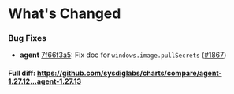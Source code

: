 # What's Changed

### Bug Fixes
- **agent** [7f66f3a5](https://github.com/sysdiglabs/charts/commit/7f66f3a531452ca0bf0bd957e720e5affbddbdad): Fix doc for `windows.image.pullSecrets` ([#1867](https://github.com/sysdiglabs/charts/issues/1867))
#### Full diff: https://github.com/sysdiglabs/charts/compare/agent-1.27.12...agent-1.27.13
